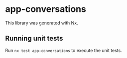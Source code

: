 # app-conversations

This library was generated with [Nx](https://nx.dev).

## Running unit tests

Run `nx test app-conversations` to execute the unit tests.
